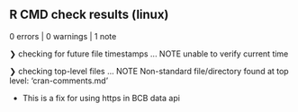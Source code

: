 ## R CMD check results (linux)

0 errors | 0 warnings | 1 note

❯ checking for future file timestamps ... NOTE
  unable to verify current time

❯ checking top-level files ... NOTE
  Non-standard file/directory found at top level:
    ‘cran-comments.md’
    
* This is a fix for using https in BCB data api


